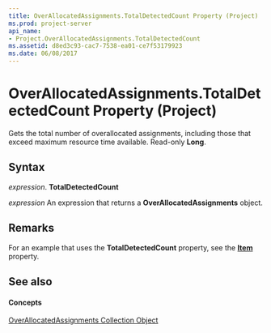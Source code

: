 ```yaml
---
title: OverAllocatedAssignments.TotalDetectedCount Property (Project)
ms.prod: project-server
api_name:
- Project.OverAllocatedAssignments.TotalDetectedCount
ms.assetid: d8ed3c93-cac7-7538-ea01-ce7f53179923
ms.date: 06/08/2017
---
```



# OverAllocatedAssignments.TotalDetectedCount Property (Project)

Gets the total number of overallocated assignments, including those that exceed maximum resource time available. Read-only **Long**.


## Syntax

 _expression_. **TotalDetectedCount**

 _expression_ An expression that returns a **OverAllocatedAssignments** object.


## Remarks

For an example that uses the **TotalDetectedCount** property, see the **[Item](overallocatedassignments-item-property-project.md)** property.


## See also


#### Concepts


[OverAllocatedAssignments Collection Object](overallocatedassignments-object-project.md)

